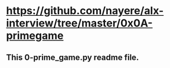 # https://github.com/nayere/alx-interview/tree/master/0x0A-primegame
## This 0-prime_game.py readme file.
